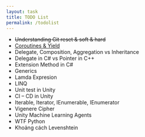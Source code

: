 ```yaml
---
layout: task
title: TODO List
permalink: /todolist
---
```

- ~~Understanding Git reset & soft & hard~~
- [Coroutines & Yield](http://twistedoakstudios.com/blog/Post83_coroutines-more-than-you-want-to-know)
- Delegate, Composition, Aggregation vs Inheritance
- Delegate in C# vs Pointer in C++
- Extension Method in C#
- Generics
- Lamda Expresion
- LINQ
- Unit test in Unity
- CI – CD in Unity
- Iterable, Iterator, IEnumerable, IEnumerator
- Vigenere Cipher
- Unity Machine Learning Agents
- WTF Python
- Khoảng cách Levenshtein
